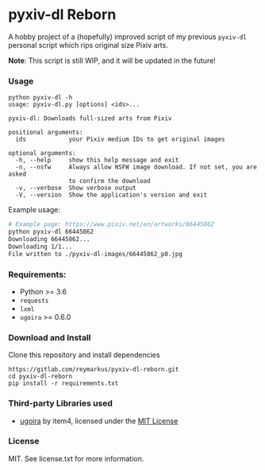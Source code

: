 # pyxiv-dl Reborn

A  hobby project of a (hopefully) improved script of my previous `pyxiv-dl` personal script which rips original size Pixiv arts.

**Note**: This script is still WIP, and it will be updated in the future!

### Usage
```
python pyxiv-dl -h
usage: pyxiv-dl.py [options] <ids>...

pyxiv-dl: Downloads full-sized arts from Pixiv

positional arguments:
  ids            your Pixiv medium IDs to get original images

optional arguments:
  -h, --help     show this help message and exit
  -n, --nsfw     Always allow NSFW image download. If not set, you are asked
                 to confirm the download
  -v, --verbose  Show verbose output
  -V, --version  Show the application's version and exit
```

Example usage:
```bash
# Example page: https://www.pixiv.net/en/artworks/66445862
python pyxiv-dl 66445862
Downloading 66445862...
Downloading 1/1...
File written to ./pyxiv-dl-images/66445862_p0.jpg
```

### Requirements:
* Python >= 3.6
* `requests`
* `lxml`
* `ugoira` >= 0.6.0

### Download and Install

Clone this repository and install dependencies
```
https://gitlab.com/reymarkus/pyxiv-dl-reborn.git
cd pyxiv-dl-reborn
pip install -r requirements.txt
```

### Third-party Libraries used

* [ugoira](https://github.com/item4/ugoira/) by item4, licensed under the [MIT License](https://github.com/item4/ugoira/blob/master/LICENSE)

### License
MIT. See license.txt for more information.
